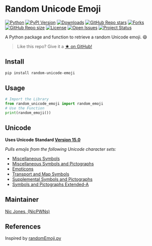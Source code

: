 # Random Unicode Emoji

[![Python](https://img.shields.io/pypi/pyversions/random-unicode-emoji)](https://pypi.org/project/random-unicode-emoji/)
[![PyPI Version](https://img.shields.io/pypi/v/random-unicode-emoji)](https://pypi.org/project/random-unicode-emoji/)
[![Downloads](https://pepy.tech/badge/random-unicode-emoji)](https://pepy.tech/project/random-unicode-emoji)
[![GitHub Repo stars](https://img.shields.io/github/stars/NicPWNs/random-unicode-emoji)](https://github.com/NicPWNs/random_unicode_emoji/stargazers)
[![Forks](https://img.shields.io/github/forks/NicPWNs/random-unicode-emoji.svg)](https://github.com/NicPWNs/random-unicode-emoji/forks)
[![GitHub Repo size](https://img.shields.io/github/repo-size/NicPWNs/random-unicode-emoji)](https://github.com/NicPWNs/random_unicode_emoji)
[![License](https://img.shields.io/badge/license-MIT-green.svg)](https://github.com/NicPWNs/random_unicode_emoji/blob/main/LICENSE.rst)
[![Open Issues](https://img.shields.io/github/issues/NicPWNs/random-unicode-emoji.svg)](https://github.com/NicPWNs/random-unicode-emoji/issues)
[![Project Status](http://www.repostatus.org/badges/latest/active.svg)](http://www.repostatus.org/#active)

A Python package and function to retrieve a random Unicode emoji. 😄

> Like this repo? Give it a [★ on GitHub!](https://github.com/NicPWNs/random_unicode_emoji)

## Install

```bash
pip install random-unicode-emoji
```

## Usage

```py
# Import the Library
from random_unicode_emoji import random_emoji
# Use the Function
print(random_emoji())
```

## Unicode

**Uses Unicode Standard [Version 15.0](https://www.unicode.org/charts/#symbols)**

_Pulls emojis from the following Unicode character sets:_

- [Miscellaneous Symbols](https://www.unicode.org/charts/PDF/U2600.pdf)
- [Miscellaneous Symbols and Pictographs](https://www.unicode.org/charts/PDF/U1F300.pdf)
- [Emoticons](https://www.unicode.org/charts/PDF/U1F600.pdf)
- [Transport and Map Symbols](https://www.unicode.org/charts/PDF/U1F680.pdf)
- [Supplemental Symbols and Pictographs](https://www.unicode.org/charts/PDF/U1F900.pdf)
- [Symbols and Pictographs Extended-A](https://www.unicode.org/charts/PDF/U1FA70.pdf)

## Maintainer

[Nic Jones, (NicPWNs)](https://github.com/NicPWNs)

## References

Inspired by [randomEmoji.py](https://gist.github.com/shello/efa2655e8a7bce52f273)
